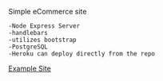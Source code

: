Simple eCommerce site 

	-Node Express Server
	-handlebars
	-utilizes bootstrap
	-PostgreSQL
	-Heroku can deploy directly from the repo
	
 [Example Site](https://customshoes.herokuapp.com/)
